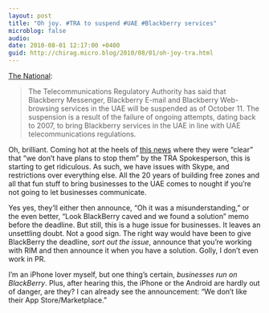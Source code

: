```yaml
---
layout: post
title: "Oh joy. #TRA to suspend #UAE #Blackberry services"
microblog: false
audio: 
date: 2010-08-01 12:17:00 +0400
guid: http://chirag.micro.blog/2010/08/01/oh-joy-tra.html
---
```

[The National](http://thenational.ae/apps/pbcs.dll/article?AID=/20100801/BUSINESS/100809997/1001):

> The Telecommunications Regulatory Authority has said that Blackberry Messenger, Blackberry E-mail and Blackberry Web-browsing services in the UAE will be suspended as of October 11.
> The suspension is a result of the failure of ongoing attempts, dating back to 2007, to bring Blackberry services in the UAE in line with UAE telecommunications regulations.

Oh, brilliant. Coming hot at the heels of  [this news](http://gulfnews.com/business/technology/tra-clear-on-blackberry-usage-rule-1.659907) where they were “clear” that “we don’t have plans to stop them” by the TRA Spokesperson, this is starting to get ridiculous. As such, we have issues with Skype, and restrictions over everything else. All the 20 years of building free zones and all that fun stuff to bring businesses to the UAE comes to nought if you’re not going to let businesses communicate.

Yes yes, they’ll either then announce, “Oh it was a misunderstanding,” or the even better, “Look BlackBerry caved and we found a solution” memo before the deadline. But still, this is a huge issue for businesses. It leaves an unsettling doubt. Not a good sign. The right way would have been to give BlackBerry the deadline, _sort out the issue_, announce that you’re working with RIM and then announce it when you have a solution. Golly, I don’t even work in PR.

I’m an iPhone lover myself, but one thing’s certain, _businesses run on BlackBerry_. Plus, after hearing this, the iPhone or the Android are hardly out of danger, are they? I can already see the announcement: “We don’t like their App Store/Marketplace.”
